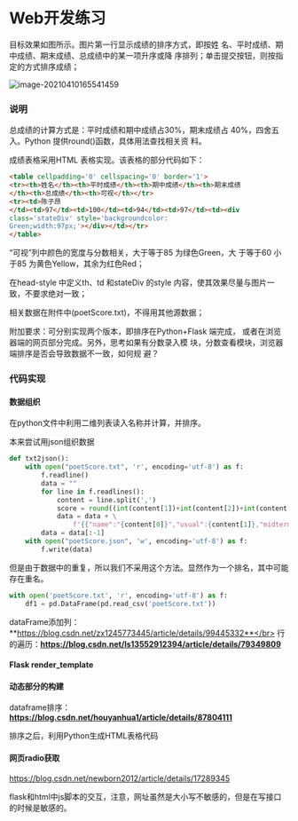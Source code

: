 # Web开发练习

目标效果如图所示。图片第一行显示成绩的排序方式，即按姓
名、平时成绩、期中成绩、期末成绩、总成绩中的某一项升序或降
序排列；单击提交按钮，则按指定的方式排序成绩；

![image-20210410165541459](D:\cs50\Web\README.assets\image-20210410165541459.png)



### 说明

总成绩的计算方式是：平时成绩和期中成绩占30%，期末成绩占
40%，四舍五入。Python 提供round()函数，具体用法查找相关资
料。

成绩表格采用HTML 表格实现。该表格的部分代码如下：

```html
<table cellpadding='0' cellspacing='0' border='1'>
<tr><th>姓名</th><th>平时成绩</th><th>期中成绩</th><th>期末成绩
</th><th>总成绩</th><th>可视</th></tr>
<tr><td>陈子昂
</td><td>97</td><td>100</td><td>94</td><td>97</td><td><div
class='stateDiv' style='backgroundcolor:
Green;width:97px;'></div></td></tr>
</table>
```

 “可视”列中颜色的宽度与分数相关，大于等于85 为绿色Green，大
于等于60 小于85 为黄色Yellow，其余为红色Red；

在head-style 中定义th、td 和stateDiv 的style 内容，使其效果尽量与图片一致，不要求绝对一致；

相关数据在附件中(poetScore.txt)，不得用其他源数据；

附加要求：可分别实现两个版本，即排序在Python+Flask 端完成，
或者在浏览器端的网页部分完成。另外，思考如果有分数录入模
块，分数查看模块，浏览器端排序是否会导致数据不一致，如何规
避？

### 代码实现
#### 数据组织
在python文件中利用二维列表读入名称并计算，并排序。

本来尝试用json组织数据
```python
def txt2json():
    with open("poetScore.txt", 'r', encoding='utf-8') as f:
        f.readline()
        data = ""
        for line in f.readlines():
            content = line.split(',')
            score = round((int(content[1])+int(content[2])+int(content[3]))/3)
            data = data + \
                f'{{"name":"{content[0]}","usual":{content[1]},"midterm":{content[2]},"final":{content[3]},"score":{score}}},'
        data = data[:-1]
    with open("poetScore.json", 'w', encoding='utf-8') as f:
        f.write(data)   
```
但是由于数据中的重复，所以我们不采用这个方法。显然作为一个排名，其中可能存在重名。
```python
with open('poetScore.txt', 'r', encoding='utf-8') as f:
    df1 = pd.DataFrame(pd.read_csv('poetScore.txt'))
```

dataFrame添加列：**https://blog.csdn.net/zx1245773445/article/details/99445332**</br>
行的遍历：**https://blog.csdn.net/ls13552912394/article/details/79349809**


#### Flask render_template

#### 动态部分的构建
dataframe排序：**https://blog.csdn.net/houyanhua1/article/details/87804111**

排序之后，利用Python生成HTML表格代码

#### 网页radio获取
https://blog.csdn.net/newborn2012/article/details/17289345

flask和html中js脚本的交互，注意，网址虽然是大小写不敏感的，但是在写接口的时候是敏感的。

